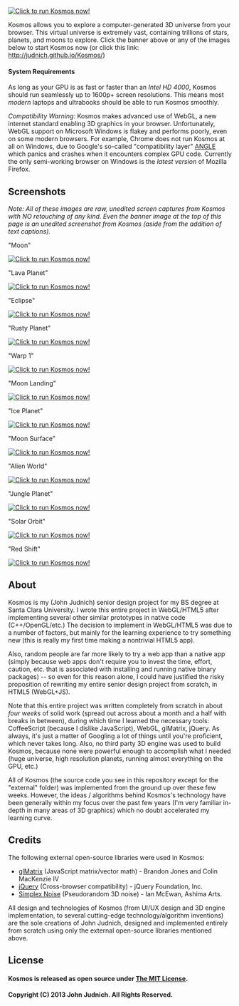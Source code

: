 [![Click to run Kosmos now!](https://raw.github.com/judnich/Kosmos/master/screenshots/KosmosBanner.png "Click to run Kosmos now!")](http://judnich.github.io/Kosmos/ )

Kosmos allows you to explore a computer-generated 3D universe from your browser. This virtual universe is extremely vast, containing trillions of stars, planets, and moons to explore. Click the banner above or any of the images below to start Kosmos now (or click this link: http://judnich.github.io/Kosmos/) 

#### System Requirements

As long as your GPU is as fast or faster than an *Intel HD 4000*, Kosmos should run seamlessly up to 1600p+ screen resolutions. This means most *modern* laptops and ultrabooks should be able to run Kosmos smoothly.

*Compatibility Warning:* Kosmos makes advanced use of WebGL, a new internet standard enabling 3D graphics in your browser. Unfortunately, WebGL support on Microsoft Windows is flakey and performs poorly, even on some modern browsers. For example, Chrome does not run Kosmos at all on Windows, due to Google's so-called "compatibility layer" [ANGLE](http://code.google.com/p/angleproject/) which panics and crashes when it encounters complex GPU code. Currently the only semi-working browser on Windows is the *latest version* of Mozilla Firefox.

## Screenshots

*Note: All of these images are raw, unedited screen captures from Kosmos with NO retouching of any kind. Even the banner image at the top of this page is an unedited screenshot from Kosmos (aside from the addition of text captions).*

"Moon"

[![Click to run Kosmos now!](https://raw.github.com/judnich/Kosmos/master/screenshots/moon.jpg "Click to run Kosmos now!")](http://judnich.github.io/Kosmos/ )

"Lava Planet"

[![Click to run Kosmos now!](https://raw.github.com/judnich/Kosmos/master/screenshots/lava1.jpg "Click to run Kosmos now!")](http://judnich.github.io/Kosmos/ )

"Eclipse"

[![Click to run Kosmos now!](https://raw.github.com/judnich/Kosmos/master/screenshots/small-eclipse.jpg "Click to run Kosmos now!")](http://judnich.github.io/Kosmos/ )

"Rusty Planet"

[![Click to run Kosmos now!](https://raw.github.com/judnich/Kosmos/master/screenshots/mars1.jpg "Click to run Kosmos now!")](http://judnich.github.io/Kosmos/ )

"Warp 1"

[![Click to run Kosmos now!](https://raw.github.com/judnich/Kosmos/master/screenshots/blue-shift.jpg "Click to run Kosmos now!")](http://judnich.github.io/Kosmos/ )

"Moon Landing"

[![Click to run Kosmos now!](https://raw.github.com/judnich/Kosmos/master/screenshots/moon2.jpg "Click to run Kosmos now!")](http://judnich.github.io/Kosmos/ )

"Ice Planet"

[![Click to run Kosmos now!](https://raw.github.com/judnich/Kosmos/master/screenshots/ice1.jpg "Click to run Kosmos now!")](http://judnich.github.io/Kosmos/ )

"Moon Surface"

[![Click to run Kosmos now!](https://raw.github.com/judnich/Kosmos/master/screenshots/moon3.jpg "Click to run Kosmos now!")](http://judnich.github.io/Kosmos/ )

"Alien World"

[![Click to run Kosmos now!](https://raw.github.com/judnich/Kosmos/master/screenshots/purple1.jpg "Click to run Kosmos now!")](http://judnich.github.io/Kosmos/ )

"Jungle Planet"

[![Click to run Kosmos now!](https://raw.github.com/judnich/Kosmos/master/screenshots/green1.jpg "Click to run Kosmos now!")](http://judnich.github.io/Kosmos/ )

"Solar Orbit"

[![Click to run Kosmos now!](https://raw.github.com/judnich/Kosmos/master/screenshots/green2.jpg "Click to run Kosmos now!")](http://judnich.github.io/Kosmos/ )

"Red Shift"

[![Click to run Kosmos now!](https://raw.github.com/judnich/Kosmos/master/screenshots/red-shift.jpg "Click to run Kosmos now!")](http://judnich.github.io/Kosmos/ )


## About

Kosmos is my (John Judnich) senior design project for my BS degree at Santa Clara University. I wrote this entire project in WebGL/HTML5 after implementing several other similar prototypes in native code (C++/OpenGL/etc.) The decision to implement in WebGL/HTML5 was due to a number of factors, but mainly for the learning experience to try something new (this is really my first time making a nontrivial HTML5 app).

Also, random people are far more likely to try a web app than a native app (simply because web apps don't require you to invest the time, effort, caution, etc. that is associated with installing and running native binary packages) -- so even for this reason alone, I could have justified the risky proposition of rewriting my entire senior design project from scratch, in HTML5 (WebGL+JS).

Note that this entire project was written completely from scratch in about *four weeks* of solid work (spread out across about a month and a half with breaks in between), during which time I learned the necessary tools: CoffeeScript (because I dislike JavaScript), WebGL, glMatrix, jQuery. As always, it's just a matter of Googling a lot of things until you're proficient, which never takes long. Also, no third party 3D engine was used to build Kosmos, because none were powerful enough to accomplish what I needed (huge universe, high resolution planets, running almost everything on the GPU, etc.)

All of Kosmos (the source code you see in this repository except for the "external" folder) was implemented from the ground up over these few weeks. However, the ideas / algorithms behind Kosmos's technology have been generally within my focus over the past few years (I'm very familiar in-depth in many areas of 3D graphics) which no doubt accelerated my learning curve.

## Credits

The following external open-source libraries were used in Kosmos:

* [glMatrix](http://glmatrix.net/) (JavaScript matrix/vector math) - Brandon Jones and Colin MacKenzie IV
* [jQuery](http://jquery.com/) (Cross-browser compatibility) - jQuery Foundation, Inc.
* [Simplex Noise](https://github.com/ashima/webgl-noise) (Pseudorandom 3D noise) - Ian McEwan, Ashima Arts.

All design and technologies of Kosmos (from UI/UX design and 3D engine implementation, to several cutting-edge technology/algorithm inventions) are the sole creations of John Judnich, designed and implemented entirely from scratch using only the external open-source libraries mentioned above.

## License

#### Kosmos is released as open source under [The MIT License](https://github.com/judnich/Kosmos/blob/master/LICENSE).

#### Copyright (C) 2013 John Judnich. All Rights Reserved.
